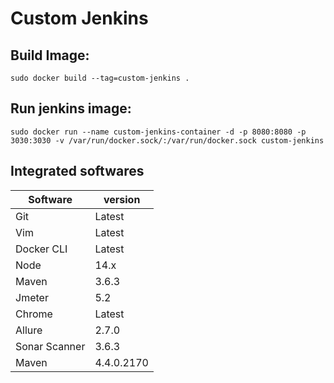 # Custom Jenkins
## Build Image:
```
sudo docker build --tag=custom-jenkins .
```
## Run jenkins image:
```
sudo docker run --name custom-jenkins-container -d -p 8080:8080 -p 3030:3030 -v /var/run/docker.sock/:/var/run/docker.sock custom-jenkins
```
## Integrated softwares
|Software|version|
|--------|-------|
|Git|Latest|
|Vim|Latest|
|Docker CLI|Latest|
|Node|14.x|
|Maven|3.6.3|
|Jmeter|5.2|
|Chrome|Latest|
|Allure|2.7.0|
|Sonar Scanner|3.6.3|
|Maven|4.4.0.2170|

